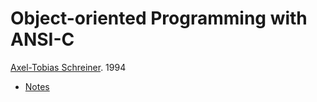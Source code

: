 # Object-oriented Programming with ANSI-C

[Axel-Tobias Schreiner](https://www.cs.rit.edu/~ats/). 1994

- [Notes](notes.md)
